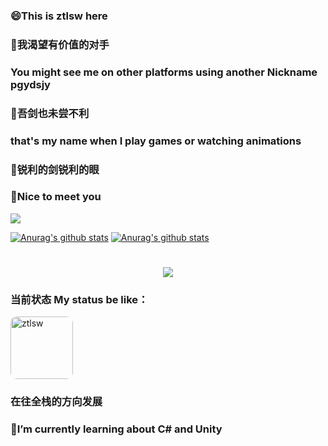 ### 😄This is ztlsw here
### 🤺我渴望有价值的对手
### You might see me on other platforms using another Nickname pgydsjy
### 🤺吾剑也未尝不利
### that's my name when I play games or watching animations
### 🤺锐利的剑锐利的眼
### 👋Nice to meet you
<div > 
    <img src="https://visitor-badge.glitch.me/badge?page_id=sun0225SUN" />
</div>

[![Anurag's github stats](https://github-readme-stats.vercel.app/api?username=ztlsw&theme=dark)](https://github.com/anuraghazra/github-readme-stats)
[![Anurag's github stats](https://github-readme-stats.vercel.app/api/top-langs/?username=ztlsw&theme=dark)](https://github.com/anuraghazra/github-readme-stats)

<h1 align="center"> <a href="https://www.cnblogs.com/ztlsw/"> <img src="https://readme-typing-svg.herokuapp.com/?lines=你%20好%20吗;&center=true&size=27"> </a> </h1>

### 当前状态 My status be like：
<img  align="center" src="https://images.cnblogs.com/cnblogs_com/blogs/665449/galleries/1931941/o_210215141509xune.jpg" alt="ztlsw" class="img_avatar" style="border-radius:10%" width="100px" height="100px">

### 在往全栈的方向发展
### 🤔I’m currently learning about C# and Unity

<!--
**ztlsw/ztlsw** is a ✨ _special_ ✨ repository because its `README.md` (this file) appears on your GitHub profile.

Here are some ideas to get you started:

- 🔭 I’m currently working on ...
- 🌱 I’m currently learning ...
- 👯 I’m looking to collaborate on ...
- 🤔 I’m looking for help with ...
- 💬 Ask me about ...
- 📫 How to reach me: ...
- 😄 Pronouns: ...
- ⚡ Fun fact: ...
-->
